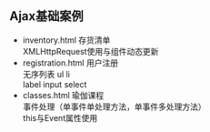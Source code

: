 ## Ajax基础案例

+ inventory.html 存货清单   
    XMLHttpRequest使用与组件动态更新  
+ registration.html 用户注册  
    无序列表 ul li  
    label input select  
+ classes.html 瑜伽课程  
    事件处理（单事件单处理方法，单事件多处理方法）  
    this与Event属性使用  


    